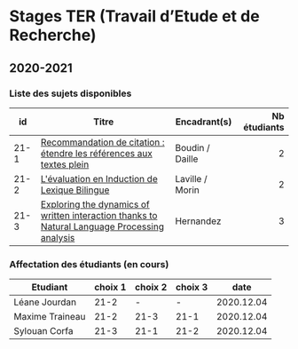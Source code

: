# Stages TER (Travail d’Etude et de Recherche)

## 2020-2021

### Liste des sujets disponibles

| id   | Titre         | Encadrant(s)          | Nb étudiants |
| ---- | ------------- | --------------   | -----:|
| 21-1 | [Recommandation de citation : étendre les références aux textes plein](sujets/21-1.pdf) | Boudin / Daille| 2 |
| 21-2 | [L'évaluation en Induction de Lexique Bilingue](sujets/21-2.pdf) | Laville / Morin      | 2 |
| 21-3 | [Exploring the dynamics of written interaction thanks to Natural Language Processing analysis](sujets/21-3.pdf) | Hernandez | 3 |

### Affectation des étudiants (en cours)

| Etudiant   | choix 1 | choix 2 | choix 3 | date |
| ---------- | ------- | ------- | ------- | ---- |
| Léane Jourdan   | 21-2 | -    | -    | 2020.12.04 |
| Maxime Traineau | 21-2 | 21-3 | 21-1 | 2020.12.04 |
| Sylouan Corfa   | 21-3 | 21-1 | 21-2 | 2020.12.04 |

